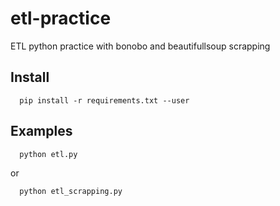 # etl-practice
ETL python practice with bonobo and beautifullsoup scrapping

## Install

``` console
  pip install -r requirements.txt --user
```

## Examples

``` console
  python etl.py
```
or
``` console
  python etl_scrapping.py
```

